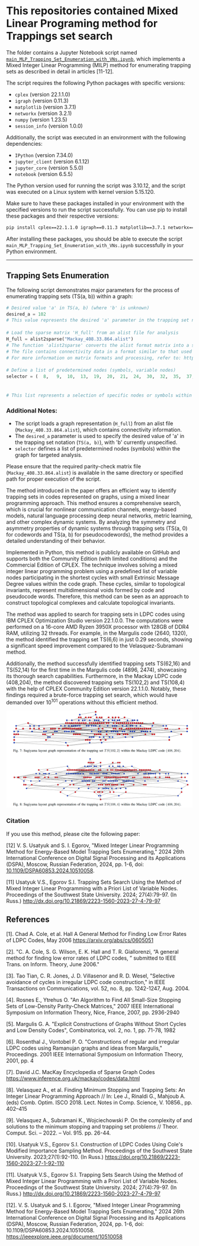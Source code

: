 # This repositories contained  Mixed Linear Programing method for Trappings set search

The folder contains a Jupyter Notebook script named [`main_MLP_Trapping_Set_Enumeration_with_VNs.ipynb`](https://github.com/Lcrypto/trapping-sets-enumeration/blob/master/LP/main_MLP_Trapping_Set_Enumeration_with_VNs.ipynb), which implements a Mixed Integer Linear Programming (MILP) method for enumerating trapping sets as described in detail in articles [11-12].


The script requires the following Python packages with specific versions:

- `cplex` (version 22.1.1.0)
- `igraph` (version 0.11.3)
- `matplotlib` (version 3.7.1)
- `networkx` (version 3.2.1)
- `numpy` (version 1.23.5)
- `session_info` (version 1.0.0)

Additionally, the script was executed in an environment with the following dependencies:

- `IPython` (version 7.34.0)
- `jupyter_client` (version 6.1.12)
- `jupyter_core` (version 5.5.0)
- `notebook` (version 6.5.5)

The Python version used for running the script was 3.10.12, and the script was executed on a Linux system with kernel version 5.15.120.

Make sure to have these packages installed in your environment with the specified versions to run the script successfully. You can use pip to install these packages and their respective versions:

```bash
pip install cplex==22.1.1.0 igraph==0.11.3 matplotlib==3.7.1 networkx==3.2.1 numpy==1.23.5 session_info==1.0.0
```

After installing these packages, you should be able to execute the script `main_MLP_Trapping_Set_Enumeration_with_VNs.ipynb` successfully in your Python environment.

---

## Trapping Sets Enumeration

The following script demonstrates major parameters for the process of enumerating trapping sets (TS(a, b)) within a graph:

```python
# Desired value 'a' in TS(a, b) (where 'b' is unknown)
desired_a = 102
# This value represents the desired 'a' parameter in the trapping set notation TS(a, b), with 'b' yet to be determined.

# Load the sparse matrix 'H_full' from an alist file for analysis
H_full = alist2sparse("Mackay_408.33.864.alist")
# The function 'alist2sparse' converts the alist format matrix into a sparse representation suitable for analysis.
# The file contains connectivity data in a format similar to that used by MATLAB's qc2sparse function.
# For more information on matrix formats and processing, refer to: https://github.com/Lcrypto/trapping-sets-enumeration/blob/master/qc2sparse.m

# Define a list of predetermined nodes (symbols, variable nodes)
selector = (  8,   9,  10,  13,  19,  20,  21,  24,  30,  32,  35,  37,  40,  44,  45,  47,  48, 50, 51,  53,  54,  57,  58,  59,  61,  67,  68, 70,  82,  87,  97, 101, 109, 114, 116, 124,129, 134, 139, 147, 148, 151, 153, 158, 162, 163, 164, 165, 167, 171, 174, 177, 180, 191,207, 208, 212, 213, 215, 222, 228, 229, 231, 232, 238, 244, 250, 254, 260, 261, 268, 269, 270, 273, 276, 280, 282, 287, 290, 292, 294, 296, 302, 311, 320, 323, 332, 337, 340, 349, 350, 352, 354, 356, 358, 361, 373, 377, 383, 400, 403, 405)


# This list represents a selection of specific nodes or symbols within the graph for further analysis.
```

### Additional Notes:

- The script loads a graph representation (`H_full`) from an alist file (`Mackay_408.33.864.alist`), which contains connectivity information.
- The `desired_a` parameter is used to specify the desired value of 'a' in the trapping set notation (`TS(a, b)`), with 'b' currently unspecified.
- `selector` defines a list of predetermined nodes (symbols) within the graph for targeted analysis.

Please ensure that the required parity-check matrix file (`Mackay_408.33.864.alist`) is available in the same directory or specified path for proper execution of the script.





The method introduced in the paper offers an efficient way to identify trapping sets in codes represented on graphs, using a mixed linear programming approach. This method ensures a comprehensive search, which is crucial for nonlinear communication channels, energy-based models, natural language processing deep neural networks, metric learning, and other complex dynamic systems. By analyzing the symmetry and asymmetry properties of dynamic systems through trapping sets (TS(a, 0) for codewords and TS(a, b) for pseudocodewords), the method provides a detailed understanding of their behavior.

Implemented in Python, this method is publicly available on GitHub and supports both the Community Edition (with limited conditions) and the Commercial Edition of CPLEX. The technique involves solving a mixed integer linear programming problem using a predefined list of variable nodes participating in the shortest cycles with small Extrinsic Message Degree values within the code graph. These cycles, similar to topological invariants, represent multidimensional voids formed by code and pseudocode words. Therefore, this method can be seen as an approach to construct topological complexes and calculate topological invariants.

The method was applied to search for trapping sets in LDPC codes using IBM CPLEX Optimization Studio version 22.1.0.0. The computations were performed on a 16-core AMD Ryzen 3950X processor with 128GB of DDR4 RAM, utilizing 32 threads. For example, in the Margulis code (2640, 1320), the method identified the trapping set TS(6,6) in just 0.29 seconds, showing a significant speed improvement compared to the Velasquez-Subramani method.

Additionally, the method successfully identified trapping sets TS(62,16) and TS(52,14) for the first time in the Margulis code (4896, 2474), showcasing its thorough search capabilities. Furthermore, in the Mackay LDPC code (408,204), the method discovered trapping sets TS(102,2) and TS(108,4) with the help of CPLEX Community Edition version 22.1.1.0. Notably, these findings required a brute-force trapping set search, which would have demanded over $10^{101}$ operations without this efficient method.

![alt text](https://github.com/Lcrypto/trapping-sets-enumeration/blob/master/LP/ExtrLargeTS.png)


### Citation

If you use this method, please cite the following paper:

[12] V. S. Usatyuk and S. I. Egorov, "Mixed Integer Linear Programming Method for Energy-Based Model Trapping Sets Enumerating," 2024 26th International Conference on Digital Signal Processing and its Applications (DSPA), Moscow, Russian Federation, 2024, pp. 1-6, doi: [10.1109/DSPA60853.2024.10510058](https://doi.org/10.1109/DSPA60853.2024.10510058).




[11] Usatyuk V.S., Egorov S.I. Trapping Sets Search Using the Method of Mixed Integer Linear Programming with a Priori List of Variable Nodes. Proceedings of the Southwest State University. 2024; 27(4):79-97. (In Russ.) http://dx.doi.org/10.21869/2223-1560-2023-27-4-79-97


## References


[1].  Chad A. Cole, et al. Hall A General Method for Finding Low Error Rates of LDPC Codes, May 2006 https://arxiv.org/abs/cs/0605051


[2].  "C. A. Cole, S. G. Wilson, E. K. Hall and T. R. Giallorenzi, “A general method for finding low error rates of LDPC codes, ” submitted to IEEE Trans. on Inform. Theory, June 2006."


[3]. Tao Tian, C. R. Jones, J. D. Villasenor and R. D. Wesel, "Selective avoidance of cycles in irregular LDPC code construction," in IEEE Transactions on Communications, vol. 52, no. 8, pp. 1242-1247, Aug. 2004.


[4]. Rosnes E., Ytrehus O.  "An Algorithm to Find All Small-Size Stopping Sets of Low-Density Parity-Check Matrices," 2007 IEEE International Symposium on Information Theory, Nice, France, 2007, pp. 2936-2940


[5]. Margulis G. A.  "Explicit Constructions of Graphs Without Short Cycles and Low Density Codes", Combinatorica, vol. 2, no. 1, pp. 71-78, 1982


[6]. Rosenthal J., Vontobel P. O.  "Constructions of regular and irregular LDPC codes using Ramanujan graphs and ideas from Margulis," Proceedings. 2001 IEEE International Symposium on Information Theory, 2001, pp. 4

[7]. David J.C. MacKay Encyclopedia of Sparse Graph Codes   https://www.inference.org.uk/mackay/codes/data.html

[8]. Velasquez A., et al. Finding Minimum Stopping and Trapping Sets: An Integer Linear Programming Approach // In: Lee J., Rinaldi G., Mahjoub A. (eds) Comb. Optim. ISCO 2018. Lect. Notes in Comp. Science, V. 10856., pp. 402–415

[9]. Velasquez A., Subramani K., Wojciechowski P. On the complexity of and solutions to the minimum stopping and trapping set problems // Theor. Comput. Sci. – 2022. – Vol. 915. pp. 26-44.

[10]. Usatyuk V.S., Egorov S.I. Construction of LDPC Codes Using Cole's Modified Importance Sampling Method. Proceedings of the Southwest State University. 2023;27(1):92-110. (In Russ.) https://doi.org/10.21869/2223-1560-2023-27-1-92-110


[11]. Usatyuk V.S., Egorov S.I. Trapping Sets Search Using the Method of Mixed Integer Linear Programming with a Priori List of Variable Nodes. Proceedings of the Southwest State University. 2024; 27(4):79-97. (In Russ.) http://dx.doi.org/10.21869/2223-1560-2023-27-4-79-97

[12]. V. S. Usatyuk and S. I. Egorov, "Mixed Integer Linear Programming Method for Energy-Based Model Trapping Sets Enumerating," 2024 26th International Conference on Digital Signal Processing and its Applications (DSPA), Moscow, Russian Federation, 2024, pp. 1-6, doi: 10.1109/DSPA60853.2024.10510058. https://ieeexplore.ieee.org/document/10510058
